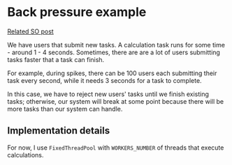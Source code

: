 # Back pressure example

[Related SO post](https://stackoverflow.com/questions/61971389/implement-back-pressure-in-fixedthreadpool)

We have users that submit new tasks. A calculation task runs for some time - around 1 - 4 seconds.
Sometimes, there are are a lot of users submitting tasks faster that a task can finish.

For example, during spikes, there can be 100 users each submitting their task every second,
while it needs 3 seconds for a task to complete.

In this case, we have to reject new users' tasks until we finish existing tasks;
otherwise, our system will break at some point
because there will be more tasks than our system can handle.

## Implementation details
For now, I use `FixedThreadPool` with `WORKERS_NUMBER` of threads that execute calculations.

